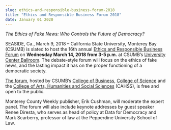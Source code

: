 ```yaml
---
slug: ethics-and-responsible-business-forum-2018
title: "Ethics and Responsible Business Forum 2018"
date: January 01 2020
---
```


 
<p><i>The Ethics of Fake News: Who Controls the Future of Democracy?</i></p>
<p>
  SEASIDE, Ca., March 9, 2018 – California State University, Monterey Bay
  (CSUMB) is slated to host the 16th annual
  <a
    href="https://csumb.edu/business/events/16th-annual-ethics-and-responsible-business-forum"
    >Ethics and Responsible Business Forum</a
  >
  on <b>Wednesday March 14, 2018 from 3-5 p.m.</b> at CSUMB’s
  <a href="https://csumb.edu/directory/buildings/university-center"
    >University Center Ballroom</a
  >. The debate-style forum will focus on the ethics of fake news, and the
  lasting impact it has on the proper functioning of a democratic society.
</p>
<p>
  <a
    href="https://csumb.edu/business/events/16th-annual-ethics-and-responsible-business-forum"
    >The forum</a
  >, hosted by CSUMB’s <a href="/business">College of Business</a>,
  <a href="/science">College of Science</a> and the
  <a href="/cahss">College of Arts, Humanities and Social Sciences</a> (CAHSS),
  is free and open to the public.
</p>
<p>
  Monterey County Weekly publisher, Erik Cushman, will moderate the expert
  panel. The forum will also include keynote addresses by guest speaker Renee
  Diresta, who serves as head of policy at Data for Democracy and Mark
  Scarberry, professor of law at the Pepperdine University School of Law.
</p>
 
